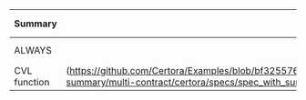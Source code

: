 |   Summary  |                                                                                external                                                                                |                                                                                 internal                                                                                |                                                                                   ALL                                                                                   |UNRESOLVED|no link|
|------------|------------------------------------------------------------------------------------------------------------------------------------------------------------------------|-------------------------------------------------------------------------------------------------------------------------------------------------------------------------|-------------------------------------------------------------------------------------------------------------------------------------------------------------------------|----------|-------|
|   ALWAYS   |                                                                                                                                                                        |(https://github.com/Certora/Examples/blob/8d58ba44af0b22cc8f7703542c248cd225d26ccc/CVLByExample/function-summary/multi-contract/certora/specs/spec_with_summary.spec#L22)|(https://github.com/Certora/Examples/blob/8d58ba44af0b22cc8f7703542c248cd225d26ccc/CVLByExample/function-summary/multi-contract/certora/specs/spec_with_summary.spec#L22)|          |       |
|CVL function|(https://github.com/Certora/Examples/blob/bf3255766c28068eea2d0513edb8daca7bcaa206/CVLByExample/function-summary/multi-contract/certora/specs/spec_with_summary.spec#L6)|                                                                                                                                                                         | (https://github.com/Certora/Examples/blob/bf3255766c28068eea2d0513edb8daca7bcaa206/CVLByExample/function-summary/multi-contract/certora/specs/spec_with_summary.spec#L6)|          |       |
